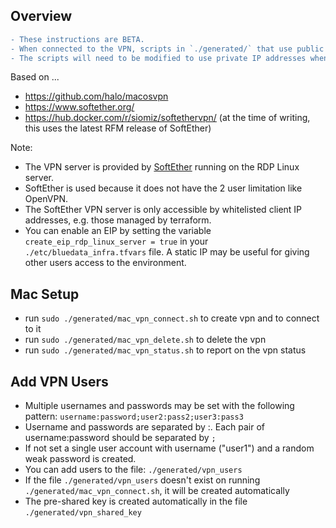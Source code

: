 ## Overview

```diff
- These instructions are BETA.
- When connected to the VPN, scripts in `./generated/` that use public IP addresses no longer work.
- The scripts will need to be modified to use private IP addresses when connected to the VPN.
```

Based on ...

- https://github.com/halo/macosvpn
- https://www.softether.org/
- https://hub.docker.com/r/siomiz/softethervpn/ (at the time of writing, this uses the latest RFM release of SoftEther)

Note:

- The VPN server is provided by [SoftEther](https://www.softether.org/) running on the RDP Linux server.
- SoftEther is used because it does not have the 2 user limitation like OpenVPN.
- The SoftEther VPN server is only accessible by whitelisted client IP addresses, e.g. those managed by terraform.
- You can enable an EIP by setting the variable `create_eip_rdp_linux_server = true` in your `./etc/bluedata_infra.tfvars` file.  A static IP may be useful for giving other users access to the environment.

## Mac Setup

- run `sudo ./generated/mac_vpn_connect.sh` to create vpn and to connect to it
- run `sudo ./generated/mac_vpn_delete.sh` to delete the vpn
- run `sudo ./generated/mac_vpn_status.sh` to report on the vpn status

## Add VPN Users

- Multiple usernames and passwords may be set with the following pattern: `username:password;user2:pass2;user3:pass3`
- Username and passwords are separated by :. Each pair of username:password should be separated by `;`
- If not set a single user account with username ("user1") and a random weak password is created.
- You can add users to the file: `./generated/vpn_users`
- If the file `./generated/vpn_users` doesn't exist on running `./generated/mac_vpn_connect.sh`, it will be created automatically
- The pre-shared key is created automatically in the file `./generated/vpn_shared_key` 

